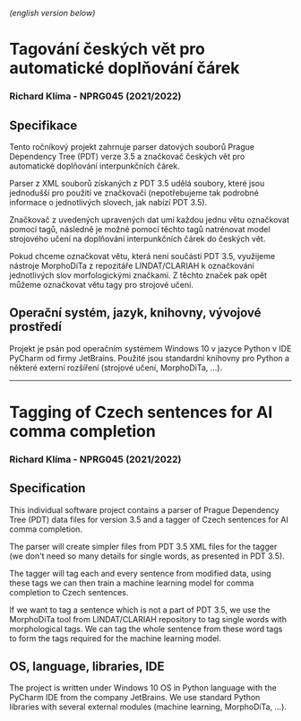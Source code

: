 *(english version below)*

# Tagování českých vět pro automatické doplňování čárek
### Richard Klíma - NPRG045 (2021/2022)

## Specifikace
Tento ročníkový projekt zahrnuje parser datových souborů Prague Dependency Tree (PDT) verze 3.5 a značkovač českých
vět pro automatické doplňování interpunkčních čárek.

Parser z XML souborů získaných z PDT 3.5 udělá soubory, které jsou jednodušší pro použití ve značkovači (nepotřebujeme
tak podrobné informace o jednotlivých slovech, jak nabízí PDT 3.5).

Značkovač z uvedených upravených dat umí každou jednu větu označkovat pomocí tagů, následně je možné pomocí těchto tagů
natrénovat model strojového učení na doplňování interpunkčních čárek do českých vět.

Pokud chceme označkovat větu, která není součástí PDT 3.5, využijeme nástroje MorphoDiTa z repozitáře LINDAT/CLARIAH
k označkování jednotlivých slov morfologickými značkami. Z těchto značek pak opět můžeme označkovat větu tagy
pro strojové učení.

## Operační systém, jazyk, knihovny, vývojové prostředí
Projekt je psán pod operačním systémem Windows 10 v jazyce Python v IDE PyCharm od firmy JetBrains. Použité jsou
standardní knihovny pro Python a některé externí rozšíření (strojové učení, MorphoDiTa, ...).

---

# Tagging of Czech sentences for AI comma completion
### Richard Klíma - NPRG045 (2021/2022)

## Specification
This individual software project contains a parser of Prague Dependency Tree (PDT) data files for version 3.5 and 
a tagger of Czech sentences for AI comma completion.

The parser will create simpler files from PDT 3.5 XML files for the tagger (we don't need so many details for single
words, as presented in PDT 3.5).

The tagger will tag each and every sentence from modified data, using these tags we can then train a machine learning
model for comma completion to Czech sentences.

If we want to tag a sentence which is not a part of PDT 3.5, we use the MorphoDiTa tool from LINDAT/CLARIAH repository
to tag single words with morphological tags. We can tag the whole sentence from these word tags to form the tags
required for the machine learning model.

## OS, language, libraries, IDE
The project is written under Windows 10 OS in Python language with the PyCharm IDE from the company JetBrains. We use
standard Python libraries with several external modules (machine learning, MorphoDiTa, ...).